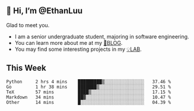 ## 👋 Hi, I’m @EthanLuu

Glad to meet you.

- I am a senior undergraduate student, majoring in software engineering.
- You can learn more about me at my [📝BLOG](https://blog.ethanloo.cn).
- You may find some interesting projects in my [💡LAB](https://lab.ethanloo.cn).

## This Week
<!--START_SECTION:waka-->

```text
Python     2 hrs 4 mins    █████████▒░░░░░░░░░░░░░░░   37.46 %
Go         1 hr 38 mins    ███████▒░░░░░░░░░░░░░░░░░   29.51 %
TeX        57 mins         ████▒░░░░░░░░░░░░░░░░░░░░   17.15 %
Markdown   34 mins         ██▓░░░░░░░░░░░░░░░░░░░░░░   10.47 %
Other      14 mins         █░░░░░░░░░░░░░░░░░░░░░░░░   04.39 %
```

<!--END_SECTION:waka-->
